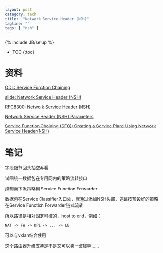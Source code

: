 ```yaml
---
layout: post
category: tech
title:  "Network Service Header (NSH)"
tagline: ""
tags: [ "nsh" ] 
---
```

{% include JB/setup %}

* TOC
{:toc}

# 资料

[ODL: Service Function Chaining](https://events.static.linuxfound.org/sites/events/files/slides/odl%20summit%20sfc%20v5.pdf)

[slide: Network Service Header (NSH) ](https://www.ietf.org/proceedings/90/slides/slides-90-sfc-4.pdf)

[RFC8300: Network Service Header (NSH)](https://tools.ietf.org/html/rfc8300)

[Network Service Header (NSH) Parameters](https://www.iana.org/assignments/nsh/nsh.xhtml)

[Service Function Chaining (SFC): Creating a Service Plane Using Network Service Header(NSH)](https://www.opennetworking.org/images/stories/downloads/sdn-resources/IEEE-papers/service-function-chaining.pdf)

# 笔记

字段细节回头抽空再看

试图统一数据包在专用网内的策略流转接口

控制面下发策略到 Service Function Forwarder

数据包在Service Classifier入口处，就通过添加NSH头部，逐跳按预设好的策略在Service Function Forwarder链式流转

所以路径是相对固定可控的，host to end，例如：

    NAT -> FW -> DPI -> ... -> LB

可以与vxlan结合使用

这个路由器升级支持是不是又可以卖一波钱啊……
